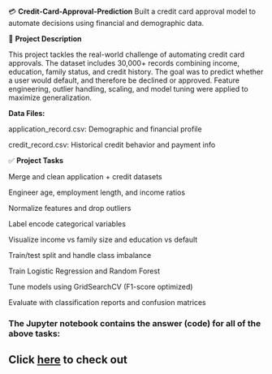 💳 **Credit-Card-Approval-Prediction**
Built a credit card approval model to automate decisions using financial and demographic data.

📘 **Project Description**

This project tackles the real-world challenge of automating credit card approvals. The dataset includes 30,000+ records combining income, education, family status, and credit history. The goal was to predict whether a user would default, and therefore be declined or approved. Feature engineering, outlier handling, scaling, and model tuning were applied to maximize generalization.

**Data Files:**

application_record.csv: Demographic and financial profile

credit_record.csv: Historical credit behavior and payment info

✅ **Project Tasks**

Merge and clean application + credit datasets

Engineer age, employment length, and income ratios

Normalize features and drop outliers

Label encode categorical variables

Visualize income vs family size and education vs default

Train/test split and handle class imbalance

Train Logistic Regression and Random Forest

Tune models using GridSearchCV (F1-score optimized)

Evaluate with classification reports and confusion matrices

### The Jupyter notebook contains the answer (code) for all of the above tasks:

## Click [here](http://localhost:8891/notebooks/Resume%20Projects/Credit%20Card%20Approval%20Prediction/Credit%20Card%20Approval%20Prediction%20Raw.ipynb) to check out
